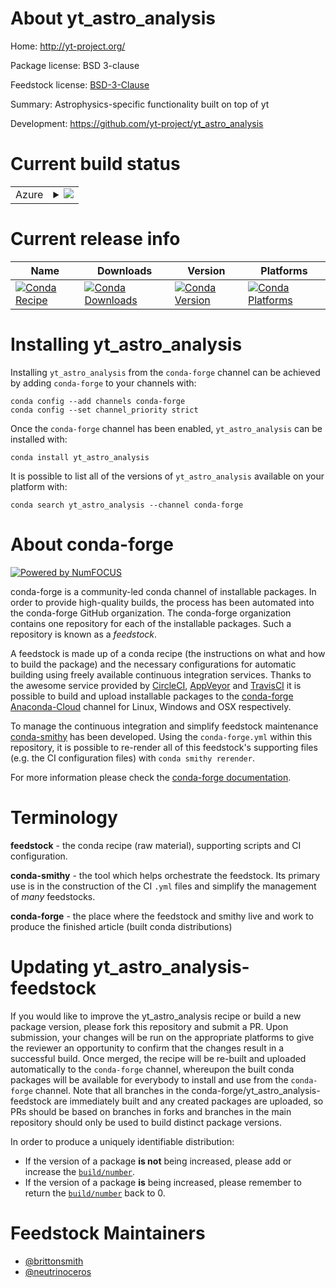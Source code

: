 About yt_astro_analysis
=======================

Home: http://yt-project.org/

Package license: BSD 3-clause

Feedstock license: [BSD-3-Clause](https://github.com/conda-forge/yt_astro_analysis-feedstock/blob/master/LICENSE.txt)

Summary: Astrophysics-specific functionality built on top of yt

Development: https://github.com/yt-project/yt_astro_analysis

Current build status
====================


<table>
    
  <tr>
    <td>Azure</td>
    <td>
      <details>
        <summary>
          <a href="https://dev.azure.com/conda-forge/feedstock-builds/_build/latest?definitionId=2243&branchName=master">
            <img src="https://dev.azure.com/conda-forge/feedstock-builds/_apis/build/status/yt_astro_analysis-feedstock?branchName=master">
          </a>
        </summary>
        <table>
          <thead><tr><th>Variant</th><th>Status</th></tr></thead>
          <tbody><tr>
              <td>linux_64_numpy1.18python3.7.____cpython</td>
              <td>
                <a href="https://dev.azure.com/conda-forge/feedstock-builds/_build/latest?definitionId=2243&branchName=master">
                  <img src="https://dev.azure.com/conda-forge/feedstock-builds/_apis/build/status/yt_astro_analysis-feedstock?branchName=master&jobName=linux&configuration=linux_64_numpy1.18python3.7.____cpython" alt="variant">
                </a>
              </td>
            </tr><tr>
              <td>linux_64_numpy1.18python3.8.____cpython</td>
              <td>
                <a href="https://dev.azure.com/conda-forge/feedstock-builds/_build/latest?definitionId=2243&branchName=master">
                  <img src="https://dev.azure.com/conda-forge/feedstock-builds/_apis/build/status/yt_astro_analysis-feedstock?branchName=master&jobName=linux&configuration=linux_64_numpy1.18python3.8.____cpython" alt="variant">
                </a>
              </td>
            </tr><tr>
              <td>linux_64_numpy1.19python3.9.____cpython</td>
              <td>
                <a href="https://dev.azure.com/conda-forge/feedstock-builds/_build/latest?definitionId=2243&branchName=master">
                  <img src="https://dev.azure.com/conda-forge/feedstock-builds/_apis/build/status/yt_astro_analysis-feedstock?branchName=master&jobName=linux&configuration=linux_64_numpy1.19python3.9.____cpython" alt="variant">
                </a>
              </td>
            </tr><tr>
              <td>linux_64_numpy1.21python3.10.____cpython</td>
              <td>
                <a href="https://dev.azure.com/conda-forge/feedstock-builds/_build/latest?definitionId=2243&branchName=master">
                  <img src="https://dev.azure.com/conda-forge/feedstock-builds/_apis/build/status/yt_astro_analysis-feedstock?branchName=master&jobName=linux&configuration=linux_64_numpy1.21python3.10.____cpython" alt="variant">
                </a>
              </td>
            </tr><tr>
              <td>osx_64_numpy1.18python3.7.____cpython</td>
              <td>
                <a href="https://dev.azure.com/conda-forge/feedstock-builds/_build/latest?definitionId=2243&branchName=master">
                  <img src="https://dev.azure.com/conda-forge/feedstock-builds/_apis/build/status/yt_astro_analysis-feedstock?branchName=master&jobName=osx&configuration=osx_64_numpy1.18python3.7.____cpython" alt="variant">
                </a>
              </td>
            </tr><tr>
              <td>osx_64_numpy1.18python3.8.____cpython</td>
              <td>
                <a href="https://dev.azure.com/conda-forge/feedstock-builds/_build/latest?definitionId=2243&branchName=master">
                  <img src="https://dev.azure.com/conda-forge/feedstock-builds/_apis/build/status/yt_astro_analysis-feedstock?branchName=master&jobName=osx&configuration=osx_64_numpy1.18python3.8.____cpython" alt="variant">
                </a>
              </td>
            </tr><tr>
              <td>osx_64_numpy1.19python3.9.____cpython</td>
              <td>
                <a href="https://dev.azure.com/conda-forge/feedstock-builds/_build/latest?definitionId=2243&branchName=master">
                  <img src="https://dev.azure.com/conda-forge/feedstock-builds/_apis/build/status/yt_astro_analysis-feedstock?branchName=master&jobName=osx&configuration=osx_64_numpy1.19python3.9.____cpython" alt="variant">
                </a>
              </td>
            </tr><tr>
              <td>osx_64_numpy1.21python3.10.____cpython</td>
              <td>
                <a href="https://dev.azure.com/conda-forge/feedstock-builds/_build/latest?definitionId=2243&branchName=master">
                  <img src="https://dev.azure.com/conda-forge/feedstock-builds/_apis/build/status/yt_astro_analysis-feedstock?branchName=master&jobName=osx&configuration=osx_64_numpy1.21python3.10.____cpython" alt="variant">
                </a>
              </td>
            </tr><tr>
              <td>win_64_numpy1.18python3.7.____cpython</td>
              <td>
                <a href="https://dev.azure.com/conda-forge/feedstock-builds/_build/latest?definitionId=2243&branchName=master">
                  <img src="https://dev.azure.com/conda-forge/feedstock-builds/_apis/build/status/yt_astro_analysis-feedstock?branchName=master&jobName=win&configuration=win_64_numpy1.18python3.7.____cpython" alt="variant">
                </a>
              </td>
            </tr><tr>
              <td>win_64_numpy1.18python3.8.____cpython</td>
              <td>
                <a href="https://dev.azure.com/conda-forge/feedstock-builds/_build/latest?definitionId=2243&branchName=master">
                  <img src="https://dev.azure.com/conda-forge/feedstock-builds/_apis/build/status/yt_astro_analysis-feedstock?branchName=master&jobName=win&configuration=win_64_numpy1.18python3.8.____cpython" alt="variant">
                </a>
              </td>
            </tr><tr>
              <td>win_64_numpy1.19python3.9.____cpython</td>
              <td>
                <a href="https://dev.azure.com/conda-forge/feedstock-builds/_build/latest?definitionId=2243&branchName=master">
                  <img src="https://dev.azure.com/conda-forge/feedstock-builds/_apis/build/status/yt_astro_analysis-feedstock?branchName=master&jobName=win&configuration=win_64_numpy1.19python3.9.____cpython" alt="variant">
                </a>
              </td>
            </tr><tr>
              <td>win_64_numpy1.21python3.10.____cpython</td>
              <td>
                <a href="https://dev.azure.com/conda-forge/feedstock-builds/_build/latest?definitionId=2243&branchName=master">
                  <img src="https://dev.azure.com/conda-forge/feedstock-builds/_apis/build/status/yt_astro_analysis-feedstock?branchName=master&jobName=win&configuration=win_64_numpy1.21python3.10.____cpython" alt="variant">
                </a>
              </td>
            </tr>
          </tbody>
        </table>
      </details>
    </td>
  </tr>
</table>

Current release info
====================

| Name | Downloads | Version | Platforms |
| --- | --- | --- | --- |
| [![Conda Recipe](https://img.shields.io/badge/recipe-yt_astro_analysis-green.svg)](https://anaconda.org/conda-forge/yt_astro_analysis) | [![Conda Downloads](https://img.shields.io/conda/dn/conda-forge/yt_astro_analysis.svg)](https://anaconda.org/conda-forge/yt_astro_analysis) | [![Conda Version](https://img.shields.io/conda/vn/conda-forge/yt_astro_analysis.svg)](https://anaconda.org/conda-forge/yt_astro_analysis) | [![Conda Platforms](https://img.shields.io/conda/pn/conda-forge/yt_astro_analysis.svg)](https://anaconda.org/conda-forge/yt_astro_analysis) |

Installing yt_astro_analysis
============================

Installing `yt_astro_analysis` from the `conda-forge` channel can be achieved by adding `conda-forge` to your channels with:

```
conda config --add channels conda-forge
conda config --set channel_priority strict
```

Once the `conda-forge` channel has been enabled, `yt_astro_analysis` can be installed with:

```
conda install yt_astro_analysis
```

It is possible to list all of the versions of `yt_astro_analysis` available on your platform with:

```
conda search yt_astro_analysis --channel conda-forge
```


About conda-forge
=================

[![Powered by
NumFOCUS](https://img.shields.io/badge/powered%20by-NumFOCUS-orange.svg?style=flat&colorA=E1523D&colorB=007D8A)](https://numfocus.org)

conda-forge is a community-led conda channel of installable packages.
In order to provide high-quality builds, the process has been automated into the
conda-forge GitHub organization. The conda-forge organization contains one repository
for each of the installable packages. Such a repository is known as a *feedstock*.

A feedstock is made up of a conda recipe (the instructions on what and how to build
the package) and the necessary configurations for automatic building using freely
available continuous integration services. Thanks to the awesome service provided by
[CircleCI](https://circleci.com/), [AppVeyor](https://www.appveyor.com/)
and [TravisCI](https://travis-ci.com/) it is possible to build and upload installable
packages to the [conda-forge](https://anaconda.org/conda-forge)
[Anaconda-Cloud](https://anaconda.org/) channel for Linux, Windows and OSX respectively.

To manage the continuous integration and simplify feedstock maintenance
[conda-smithy](https://github.com/conda-forge/conda-smithy) has been developed.
Using the ``conda-forge.yml`` within this repository, it is possible to re-render all of
this feedstock's supporting files (e.g. the CI configuration files) with ``conda smithy rerender``.

For more information please check the [conda-forge documentation](https://conda-forge.org/docs/).

Terminology
===========

**feedstock** - the conda recipe (raw material), supporting scripts and CI configuration.

**conda-smithy** - the tool which helps orchestrate the feedstock.
                   Its primary use is in the construction of the CI ``.yml`` files
                   and simplify the management of *many* feedstocks.

**conda-forge** - the place where the feedstock and smithy live and work to
                  produce the finished article (built conda distributions)


Updating yt_astro_analysis-feedstock
====================================

If you would like to improve the yt_astro_analysis recipe or build a new
package version, please fork this repository and submit a PR. Upon submission,
your changes will be run on the appropriate platforms to give the reviewer an
opportunity to confirm that the changes result in a successful build. Once
merged, the recipe will be re-built and uploaded automatically to the
`conda-forge` channel, whereupon the built conda packages will be available for
everybody to install and use from the `conda-forge` channel.
Note that all branches in the conda-forge/yt_astro_analysis-feedstock are
immediately built and any created packages are uploaded, so PRs should be based
on branches in forks and branches in the main repository should only be used to
build distinct package versions.

In order to produce a uniquely identifiable distribution:
 * If the version of a package **is not** being increased, please add or increase
   the [``build/number``](https://docs.conda.io/projects/conda-build/en/latest/resources/define-metadata.html#build-number-and-string).
 * If the version of a package **is** being increased, please remember to return
   the [``build/number``](https://docs.conda.io/projects/conda-build/en/latest/resources/define-metadata.html#build-number-and-string)
   back to 0.

Feedstock Maintainers
=====================

* [@brittonsmith](https://github.com/brittonsmith)
* [@neutrinoceros](https://github.com/neutrinoceros)
